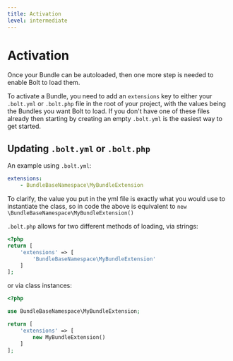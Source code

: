 ```yaml
---
title: Activation
level: intermediate
---
```

Activation
==========

Once your Bundle can be autoloaded, then one more step is needed to enable Bolt
to load them.

To activate a Bundle, you need to add an `extensions` key to either your
`.bolt.yml` or `.bolt.php` file in the root of your project, with the values
being the Bundles you want Bolt to load. If you don't have one of these files
already then starting by creating an empty `.bolt.yml` is the easiest way to
get started.


Updating `.bolt.yml` or `.bolt.php`
-----------------------------------

An example using `.bolt.yml`:

```yaml
extensions:
    - BundleBaseNamespace\MyBundleExtension
```

To clarify, the value you put in the yml file is exactly what you would use to
instantiate the class, so in code the above is equivalent to
`new \BundleBaseNamespace\MyBundleExtension()`

`.bolt.php` allows for two different methods of loading, via strings:

```php
<?php
return [
    'extensions' => [
        'BundleBaseNamespace\MyBundleExtension'
    ]
];
```

or via class instances:
```php
<?php

use BundleBaseNamespace\MyBundleExtension;

return [
    'extensions' => [
        new MyBundleExtension()
    ]
];
```
